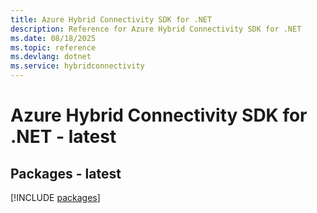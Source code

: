 ```yaml
---
title: Azure Hybrid Connectivity SDK for .NET
description: Reference for Azure Hybrid Connectivity SDK for .NET
ms.date: 08/18/2025
ms.topic: reference
ms.devlang: dotnet
ms.service: hybridconnectivity
---
```

# Azure Hybrid Connectivity SDK for .NET - latest
## Packages - latest
[!INCLUDE [packages](hybrid-connectivity-index.md)]